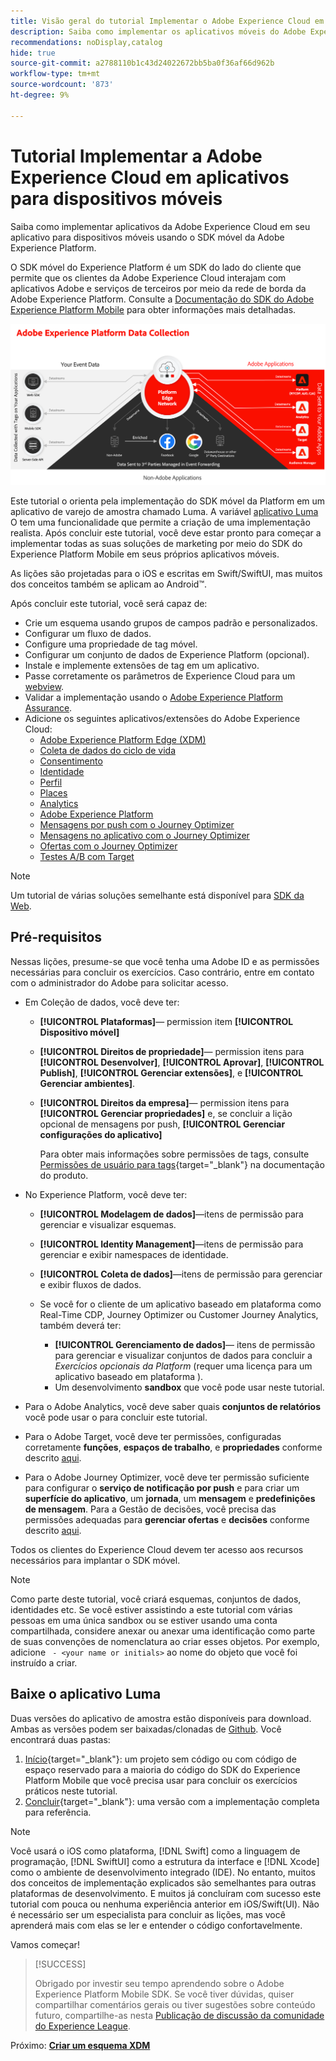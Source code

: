 ```yaml
---
title: Visão geral do tutorial Implementar o Adobe Experience Cloud em aplicativos para dispositivos móveis
description: Saiba como implementar os aplicativos móveis do Adobe Experience Cloud. Este tutorial o orienta por uma implementação de aplicativos Experience Cloud em um aplicativo Swift de amostra.
recommendations: noDisplay,catalog
hide: true
source-git-commit: a2788110b1c43d24022672bb5ba0f36af66d962b
workflow-type: tm+mt
source-wordcount: '873'
ht-degree: 9%

---
```


# Tutorial Implementar a Adobe Experience Cloud em aplicativos para dispositivos móveis

Saiba como implementar aplicativos da Adobe Experience Cloud em seu aplicativo para dispositivos móveis usando o SDK móvel da Adobe Experience Platform.

O SDK móvel do Experience Platform é um SDK do lado do cliente que permite que os clientes da Adobe Experience Cloud interajam com aplicativos Adobe e serviços de terceiros por meio da rede de borda da Adobe Experience Platform. Consulte a [Documentação do SDK do Adobe Experience Platform Mobile](https://developer.adobe.com/client-sdks/documentation/) para obter informações mais detalhadas.

![Arquitetura](assets/architecture.png)


Este tutorial o orienta pela implementação do SDK móvel da Platform em um aplicativo de varejo de amostra chamado Luma. A variável [aplicativo Luma](https://github.com/Adobe-Marketing-Cloud/Luma-iOS-Mobile-App) O tem uma funcionalidade que permite a criação de uma implementação realista. Após concluir este tutorial, você deve estar pronto para começar a implementar todas as suas soluções de marketing por meio do SDK do Experience Platform Mobile em seus próprios aplicativos móveis.

As lições são projetadas para o iOS e escritas em Swift/SwiftUI, mas muitos dos conceitos também se aplicam ao Android™.

Após concluir este tutorial, você será capaz de:

* Crie um esquema usando grupos de campos padrão e personalizados.
* Configurar um fluxo de dados.
* Configure uma propriedade de tag móvel.
* Configurar um conjunto de dados de Experience Platform (opcional).
* Instale e implemente extensões de tag em um aplicativo.
* Passe corretamente os parâmetros de Experience Cloud para um [webview](web-views.md).
* Validar a implementação usando o [Adobe Experience Platform Assurance](assurance.md).
* Adicione os seguintes aplicativos/extensões do Adobe Experience Cloud:
   * [Adobe Experience Platform Edge (XDM)](events.md)
   * [Coleta de dados do ciclo de vida](lifecycle-data.md)
   * [Consentimento](consent.md)
   * [Identidade](identity.md)
   * [Perfil](profile.md)
   * [Places](places.md)
   * [Analytics](analytics.md)
   * [Adobe Experience Platform](platform.md)
   * [Mensagens por push com o Journey Optimizer](journey-optimizer-push.md)
   * [Mensagens no aplicativo com o Journey Optimizer](journey-optimizer-inapp.md)
   * [Ofertas com o Journey Optimizer](journey-optimizer-offers.md)
   * [Testes A/B com Target](target.md)


>[!NOTE]
>
>Um tutorial de várias soluções semelhante está disponível para [SDK da Web](../tutorial-web-sdk/overview.md).

## Pré-requisitos

Nessas lições, presume-se que você tenha uma Adobe ID e as permissões necessárias para concluir os exercícios. Caso contrário, entre em contato com o administrador do Adobe para solicitar acesso.

* Em Coleção de dados, você deve ter:
   * **[!UICONTROL Plataformas]**— permission item **[!UICONTROL Dispositivo móvel]**
   * **[!UICONTROL Direitos de propriedade]**— permission itens para **[!UICONTROL Desenvolver]**, **[!UICONTROL Aprovar]**, **[!UICONTROL Publish]**, **[!UICONTROL Gerenciar extensões]**, e **[!UICONTROL Gerenciar ambientes]**.
   * **[!UICONTROL Direitos da empresa]**— permission itens para **[!UICONTROL Gerenciar propriedades]** e, se concluir a lição opcional de mensagens por push, **[!UICONTROL Gerenciar configurações do aplicativo]**

     Para obter mais informações sobre permissões de tags, consulte [Permissões de usuário para tags](https://experienceleague.adobe.com/docs/experience-platform/tags/admin/user-permissions.html?lang=pt-BR){target="_blank"} na documentação do produto.
* No Experience Platform, você deve ter:
   * **[!UICONTROL Modelagem de dados]**—itens de permissão para gerenciar e visualizar esquemas.
   * **[!UICONTROL Identity Management]**—itens de permissão para gerenciar e exibir namespaces de identidade.
   * **[!UICONTROL Coleta de dados]**—itens de permissão para gerenciar e exibir fluxos de dados.

   * Se você for o cliente de um aplicativo baseado em plataforma como Real-Time CDP, Journey Optimizer ou Customer Journey Analytics, também deverá ter:
      * **[!UICONTROL Gerenciamento de dados]**— itens de permissão para gerenciar e visualizar conjuntos de dados para concluir a _Exercícios opcionais da Platform_ (requer uma licença para um aplicativo baseado em plataforma ).
      * Um desenvolvimento **sandbox** que você pode usar neste tutorial.

* Para o Adobe Analytics, você deve saber quais **conjuntos de relatórios** você pode usar o para concluir este tutorial.

* Para o Adobe Target, você deve ter permissões, configuradas corretamente **funções**, **espaços de trabalho**, e **propriedades** conforme descrito [aqui](https://experienceleague.adobe.com/docs/target/using/administer/manage-users/enterprise/property-channel.html?lang=pt-BR).

* Para o Adobe Journey Optimizer, você deve ter permissão suficiente para configurar o **serviço de notificação por push** e para criar um **superfície do aplicativo**, um **jornada**, um **mensagem** e **predefinições de mensagem**. Para a Gestão de decisões, você precisa das permissões adequadas para **gerenciar ofertas** e **decisões** conforme descrito [aqui](https://experienceleague.adobe.com/docs/journey-optimizer/using/access-control/privacy/high-low-permissions.html?lang=en#decisions-permissions).

Todos os clientes do Experience Cloud devem ter acesso aos recursos necessários para implantar o SDK móvel.


>[!NOTE]
>
>Como parte deste tutorial, você criará esquemas, conjuntos de dados, identidades etc. Se você estiver assistindo a este tutorial com várias pessoas em uma única sandbox ou se estiver usando uma conta compartilhada, considere anexar ou anexar uma identificação como parte de suas convenções de nomenclatura ao criar esses objetos. Por exemplo, adicione ` - <your name or initials>` ao nome do objeto que você foi instruído a criar.


## Baixe o aplicativo Luma

Duas versões do aplicativo de amostra estão disponíveis para download. Ambas as versões podem ser baixadas/clonadas de [Github](https://git.corp.adobe.com/rmaur/Luma). Você encontrará duas pastas:


1. [Início](https://git.corp.adobe.com/rmaur/Luma){target="_blank"}: um projeto sem código ou com código de espaço reservado para a maioria do código do SDK do Experience Platform Mobile que você precisa usar para concluir os exercícios práticos neste tutorial.
1. [Concluir](https://git.corp.adobe.com/Luma){target="_blank"}: uma versão com a implementação completa para referência.

>[!NOTE]
>
>Você usará o iOS como plataforma, [!DNL Swift] como a linguagem de programação, [!DNL SwiftUI] como a estrutura da interface e [!DNL Xcode] como o ambiente de desenvolvimento integrado (IDE). No entanto, muitos dos conceitos de implementação explicados são semelhantes para outras plataformas de desenvolvimento. E muitos já concluíram com sucesso este tutorial com pouca ou nenhuma experiência anterior em iOS/Swift(UI). Não é necessário ser um especialista para concluir as lições, mas você aprenderá mais com elas se ler e entender o código confortavelmente.


Vamos começar!

>[!SUCCESS]
>
>Obrigado por investir seu tempo aprendendo sobre o Adobe Experience Platform Mobile SDK. Se você tiver dúvidas, quiser compartilhar comentários gerais ou tiver sugestões sobre conteúdo futuro, compartilhe-as nesta [Publicação de discussão da comunidade do Experience League](https://experienceleaguecommunities.adobe.com/t5/adobe-experience-platform-launch/tutorial-discussion-implement-adobe-experience-cloud-in-mobile/td-p/443796).

Próximo: **[Criar um esquema XDM](create-schema.md)**
